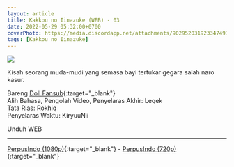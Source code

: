 ```yaml
---
layout: article
title: Kakkou no Iinazuke (WEB) - 03
date: 2022-05-29 05:32:00+0700
coverPhoto: https://media.discordapp.net/attachments/902952031923347497/980061735434207242/unknown.png
tags: [Kakkou no Iinazuke]
---
```


![](https://media.discordapp.net/attachments/902952031923347497/980061735434207242/unknown.png)

Kisah seorang muda-mudi yang semasa bayi tertukar gegara salah naro kasur.

Bareng [Doll Fansub](https://www.perpusindo.info/user/Leqek){:target="_blank"}
<br>
Alih Bahasa, Pengolah Video, Penyelaras Akhir: Leqek
<br>
Tata Rias: Rokhiq
<br>
Penyelaras Waktu: KiryuuNii

Unduh WEB

---
[PerpusIndo (1080p)](https://www.perpusindo.info/berkas/aKxGKFEd){:target="_blank"} - [PerpusIndo (720p)](https://www.perpusindo.info/berkas/HrIyzN02){:target="_blank"}
